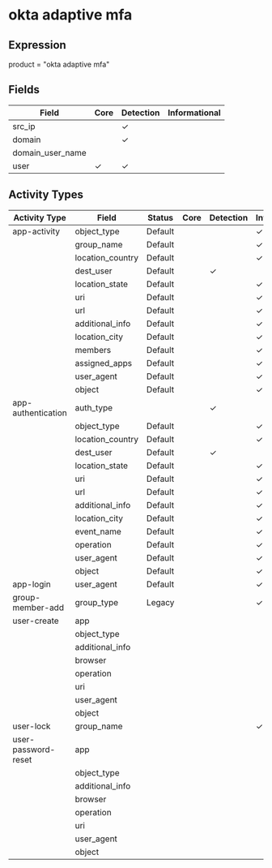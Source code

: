 okta adaptive mfa
=================

Expression
----------

product = "okta adaptive mfa"

Fields
------

| Field            | Core     | Detection | Informational |
| ---------------- | -------- | --------- | ------------- |
| src_ip           |          | &#10003;  |               |
| domain           |          | &#10003;  |               |
| domain_user_name |          |           |               |
| user             | &#10003; | &#10003;  |               |

Activity Types
--------------

| Activity Type       | Field            | Status  | Core | Detection | Informational |
| ------------------- | ---------------- | ------- | ---- | --------- | ------------- |
| app-activity        | object_type      | Default |      |           | &#10003;      |
|                     | group_name       | Default |      |           | &#10003;      |
|                     | location_country | Default |      |           | &#10003;      |
|                     | dest_user        | Default |      | &#10003;  |               |
|                     | location_state   | Default |      |           | &#10003;      |
|                     | uri              | Default |      |           | &#10003;      |
|                     | url              | Default |      |           | &#10003;      |
|                     | additional_info  | Default |      |           | &#10003;      |
|                     | location_city    | Default |      |           | &#10003;      |
|                     | members          | Default |      |           | &#10003;      |
|                     | assigned_apps    | Default |      |           | &#10003;      |
|                     | user_agent       | Default |      |           | &#10003;      |
|                     | object           | Default |      |           | &#10003;      |
| app-authentication  | auth_type        |         |      | &#10003;  |               |
|                     | object_type      | Default |      |           | &#10003;      |
|                     | location_country | Default |      |           | &#10003;      |
|                     | dest_user        | Default |      | &#10003;  |               |
|                     | location_state   | Default |      |           | &#10003;      |
|                     | uri              | Default |      |           | &#10003;      |
|                     | url              | Default |      |           | &#10003;      |
|                     | additional_info  | Default |      |           | &#10003;      |
|                     | location_city    | Default |      |           | &#10003;      |
|                     | event_name       | Default |      |           | &#10003;      |
|                     | operation        | Default |      |           | &#10003;      |
|                     | user_agent       | Default |      |           | &#10003;      |
|                     | object           | Default |      |           | &#10003;      |
| app-login           | user_agent       | Default |      |           | &#10003;      |
| group-member-add    | group_type       | Legacy  |      |           | &#10003;      |
| user-create         | app              |         |      |           |               |
|                     | object_type      |         |      |           |               |
|                     | additional_info  |         |      |           |               |
|                     | browser          |         |      |           |               |
|                     | operation        |         |      |           |               |
|                     | uri              |         |      |           |               |
|                     | user_agent       |         |      |           |               |
|                     | object           |         |      |           |               |
| user-lock           | group_name       |         |      |           | &#10003;      |
| user-password-reset | app              |         |      |           |               |
|                     | object_type      |         |      |           |               |
|                     | additional_info  |         |      |           |               |
|                     | browser          |         |      |           |               |
|                     | operation        |         |      |           |               |
|                     | uri              |         |      |           |               |
|                     | user_agent       |         |      |           |               |
|                     | object           |         |      |           |               |

